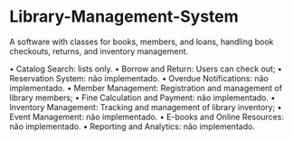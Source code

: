 # Library-Management-System
A software with classes for books, members, and loans, handling book checkouts, returns, and inventory management.


• Catalog Search: lists only.
• Borrow and Return: Users can check out;
• Reservation System: não implementado.
• Overdue Notifications: não implementado.
• Member Management: Registration and management of library members;
• Fine Calculation and Payment: não implementado.
• Inventory Management: Tracking and management of library inventory;
• Event Management: não implementado.
• E-books and Online Resources: não implementado.
• Reporting and Analytics: não implementado.
